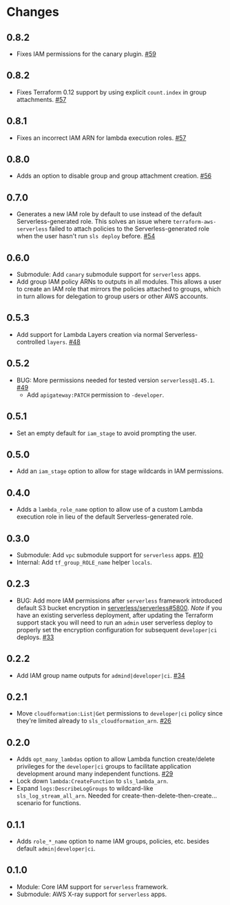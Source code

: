 Changes
=======

## 0.8.2

* Fixes IAM permissions for the canary plugin. [#59](https://github.com/FormidableLabs/terraform-aws-serverless/pull/59)

## 0.8.2

* Fixes Terraform 0.12 support by using explicit `count.index` in group attachments. [#57](https://github.com/FormidableLabs/terraform-aws-serverless/pull/58)

## 0.8.1

* Fixes an incorrect IAM ARN for lambda execution roles. [#57](https://github.com/FormidableLabs/terraform-aws-serverless/pull/57)

## 0.8.0

* Adds an option to disable group and group attachment creation. [#56](https://github.com/FormidableLabs/terraform-aws-serverless/pull/56)

## 0.7.0

* Generates a new IAM role by default to use instead of the default Serverless-generated role. This solves an issue where `terraform-aws-serverless`
failed to attach policies to the Serverless-generated role when the user hasn't
run `sls deploy` before. [#54](https://github.com/FormidableLabs/terraform-aws-serverless/pull/54)

## 0.6.0

* Submodule: Add `canary` submodule support for `serverless` apps.
* Add group IAM policy ARNs to outputs in all modules. This allows a user to create an IAM role that mirrors the policies attached to groups, which in turn allows for delegation to group users or other AWS accounts.

## 0.5.3

* Add support for Lambda Layers creation via normal Serverless-controlled `layers`.
  [#48](https://github.com/FormidableLabs/terraform-aws-serverless/issues/48)

## 0.5.2

* BUG: More permissions needed for tested version `serverless@1.45.1`.
  [#49](https://github.com/FormidableLabs/terraform-aws-serverless/issues/49)
    * Add `apigateway:PATCH` permission to `-developer`.

## 0.5.1

* Set an empty default for `iam_stage` to avoid prompting the user.

## 0.5.0

* Add an `iam_stage` option to allow for stage wildcards in IAM permissions.

## 0.4.0

* Adds a `lambda_role_name` option to allow use of a custom Lambda execution role in lieu of the default Serverless-generated role.

## 0.3.0

* Submodule: Add `vpc` submodule support for `serverless` apps.
  [#10](https://github.com/FormidableLabs/terraform-aws-serverless/issues/10)
* Internal: Add `tf_group_ROLE_name` helper `locals`.

## 0.2.3

* BUG: Add more IAM permissions after `serverless` framework introduced default S3 bucket encryption in [serverless/serverless#5800](https://github.com/serverless/serverless/pull/5800). _Note_ if you have an existing serverless deployment, after updating the Terraform support stack you will need to run an `admin` user serverless deploy to properly set the encryption configuration for subsequent `developer|ci` deploys.
  [#33](https://github.com/FormidableLabs/terraform-aws-serverless/issues/33)

## 0.2.2

* Add IAM group name outputs for `admind|developer|ci`.
  [#34](https://github.com/FormidableLabs/terraform-aws-serverless/issues/34)

## 0.2.1

* Move `cloudformation:List|Get` permissions to `developer|ci` policy since they're limited already to `sls_cloudformation_arn`.
  [#26](https://github.com/FormidableLabs/terraform-aws-serverless/issues/26)

## 0.2.0

* Adds `opt_many_lambdas` option to allow Lambda function create/delete privileges for the `developer|ci` groups to facilitate application development around many independent functions.
  [#29](https://github.com/FormidableLabs/terraform-aws-serverless/issues/29)
* Lock down `lambda:CreateFunction` to `sls_lambda_arn`.
* Expand `logs:DescribeLogGroups` to wildcard-like `sls_log_stream_all_arn`. Needed for create-then-delete-then-create... scenario for functions.

## 0.1.1

* Adds `role_*_name` option to name IAM groups, policies, etc. besides default `admin|developer|ci`.

## 0.1.0

* Module: Core IAM support for `serverless` framework.
* Submodule: AWS X-ray support for `serverless` apps.
